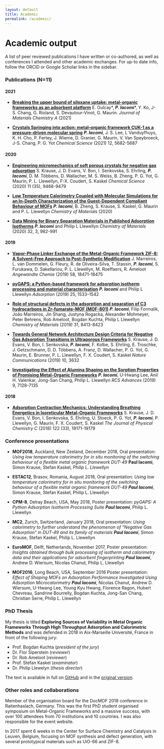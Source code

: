 ```yaml
---
layout: default
title: Academic
permalink: /academic/
---
```


# Academic output

A list of peer reviewed publications I have written or co-authored, as well as
conferences I attended and other academic exchanges. For up-to date info, follow
the ORCID or Google Scholar links in the sidebar.

### Publications (N=11)

#### 2021

* [**Breaking the upper bound of siloxane uptake: metal-organic frameworks as an adsorbent platform**](https://doi.org/10.1039/D1TA02275J)
E. Gulcay*, ___P. Iacomi___*, Y. Ko, J-S. Chang, G. Rioland, S. Devautour-Vinot, G. Maurin. _Journal of Materials Chemistry A_ (2021)

* [**Crystals Springing into action: metal–organic framework CUK-1 as a pressure-driven molecular spring**](https://doi.org/10.1039/D1SC00205H)
___P. Iacomi___, J. S. Lee, L Vanduyfhuys, K. H. Cho, P. Fertey, J. Wieme, D. Granier, G. Maurin, V. Van Speybroeck, J-S. Chang, P. G. Yot _Chemical Science_ (2021) 12, 5682-5687

#### 2020

* [**Engineering micromechanics of soft porous crystals for negative gas adsorption**](//doi.org/10.1039/D0SC03727C)
S. Krause, J. D. Evans, V. Bon, I. Senkovska, S. Ehrling, ___P. Iacomi___, D. M. Többens, D. Wallacher, M. S. Weiss, B. Zheng, 
P. G. Yot, G. Maurin, P. L. Llewellyn, F-X. Coudert, S. Kaskel _Chemical Science_ (2020) 11 (35), 9468-9479

* [**Low Temperature Calorimetry Coupled with Molecular Simulations for an In-Depth Characterization of the Guest-Dependent Compliant Behaviour of MOFs**](//doi.org/10.1021/acs.chemmater.0c00417)
___P. Iacomi___, B. Zheng, S. Krause, S. Kaskel, G. Maurin and P. L. Llewellyn _Chemistry of Materials_ (2020)

* [**Data Mining for Binary Separation Materials in Published Adsorption Isotherms**](//doi.org/10.1021/acs.chemmater.9b03376)
___P. Iacomi___ and Philip L Llewellyn _Chemistry of Materials_ (2020) 32, 3, 982-991

#### 2019

* [**Vapor-Phase Linker Exchange of the Metal-Organic Framework ZIF-8: A Solvent-Free Approach to Post-Synthetic Modification**](//doi.org/10.1002/anie.201912088)
J. Marreiros, L. van Dommelen, G. Fleury, R. de Oliveira-Silva, T. Stassin, ___P. Iacomi___, S. Furukawa, D. Sakellariou, P. L. Llewellyn, M. Roeffaers, R. Ameloot _Angewandte Chemie_ (2019) 58, 18471-18475

* [**pyGAPS: a Python-based framework for adsorption isotherm processing and material characterisation**](//doi.org/10.1007/s10450-019-00168-5)
___P. Iacomi___ and Philip L Llewellyn _Adsorption_ (2019) 25, 1533–1542

* [**Role of structural defects in the adsorption and separation of C3 hydrocarbons in Zr-fumarate-MOF (MOF-801)**](//doi.org/10.1021/acs.chemmater.9b02322)
___P. Iacomi___, Filip Formalik, João Marreiros, Jin Shang, Justyna Rogacka, 
Alexander Mohmeyer, Peter Behrens, Rob Ameloot, Bogdan Kuchta, Philip L Llewellyn
_Chemistry of Materials_ (2019) 31, 8413-8423

* [**Towards General Network Architecture Design Criteria for Negative Gas Adsorption Transitions in Ultraporous Frameworks**](//doi.org/10.1038/s41467-019-11565-3)
S. Krause, J. D. Evans, V. Bon, I. Senkovska, ___P. Iacomi___, F. Kolbe, S. Ehrling, 
E. Troschke, J. Getzschmann, D. D. Többens, A. Franz, D. Wallacher, P. G. Yot, 
G. Maurin, E. Brunner, P. L. Llewellyn, F. X. Coudert, S. Kaskel
_Nature Communications_ (2019) 10, 3632 

* [**Investigating the Effect of Alumina Shaping on the Sorption Properties of Promising Metal-Organic Frameworks**](//doi.org/10.1039/C9RA00534J)
___P. Iacomi___, U-Hwang Lee, Anil H. Valenkar, Jong-San Chang, Philip L. Llewellyn
_RCS Advances_ (2019) 9, 7128-7135

#### 2018

* [**Adsorption Contraction Mechanics: Understanding Breathing Energetics in Isoreticular Metal–Organic Frameworks**](//doi.org/10.1021/acs.jpcc.8b04549)
S. Krause, J. D. Evans, V. Bon, I. Senkovska, S. Ehrling, U. Stoeck, 
P. G. Yot, ___P. Iacomi___, P. Llewellyn, G. Maurin, F. X. Coudert, S. Kaskel
_The Journal of Physical Chemistry C_ (2018) 122 (33), 19171-19179

### Conference presentations

* **MOF2018**, Auckland, New Zeeland, December 2018, Oral presentation: _Using
  low temperature calorimetry for in situ monitoring of the switching behaviour
  of a flexible metal organic framework DUT-49_ **Paul Iacomi**, Simon Krause,
  Stefan Kaskel, _Philip L. Llewellyn_

* **ESTAC12**, Brasov, Romania, August 2018, Oral presentation: _Using low
  temperature calorimetry for in situ monitoring of the switching behaviour of a
  flexible metal organic framework DUT-49_ ___Paul Iacomi___, Simon Krause,
  Stefan Kaskel, Philip L. Llewellyn

* **CPM-8**, Delray Beach, USA, May 2018, Poster presentation: _pyGAPS: A Python
  Adsorption Isotherm Processing Suite_ ___Paul Iacomi___, Philip L. Llewellyn

* **MC2**, Zurich, Switzerland, January 2018, Oral presentation: _Using
  calorimetry to further understand the phenomenon of “Negative Gas Adsorption”
  in DUT-49 and its family of materials_ ___Paul Iacomi___, Simon Krause, Stefan
  Kaskel, Philip L. Llewellyn
  
* **EuroMOF**, Delft, Netherlands, November 2017, Poster presentation: _Insights
  obtained through bulk processing of isotherm and calorimetry data and their
  applications for adsorbent fingerprinting_ ___Paul Iacomi___, Andrew D.
  Wiersum, Nicolas Chanut, Philip L. Llewellyn

* **MOF2016**, Long Beach, USA, September 2016 Poster presentation: _Effect of
  Shaping MOFs on Adsorption Performance Investigated Using Adsorption
  Microcalorimetry_ ___Paul Iacomi___, Nicolas Chanut, Andrew D. Wiersum,
  U-Hwang Lee, Young Kyu Hwang, Florence Ragon, Hubert Chevreau, Sandrine
  Bourrelly, Bogdan Kuchta, Jong-San Chang, Christian Serre, Philip L. Llewellyn

### PhD Thesis

My thesis is titled **Exploring Sources of Variability in Metal Organic
Frameworks Through High Throughput Adsorption and Calorimetric Methods** and was
defended in 2018 in Aix-Marseille Université, France in front of the following
jury:

*   Prof. Bogdan Kuchta (_president of the jury_)
*   Dr. Flor Siperstein (_reviewer_)
*   Dr. Rob Ameloot (_reviewer_)
*   Prof. Stefan Kaskel (_examinator_)
*   Dr. Philip Llewelyn (_thesis director_)

The text is available in full on [GitHub](https://github.com/pauliacomi/PhD-Thesis) and in the [original version](https://www.theses.fr/2018AIXM0415).

### Other roles and collaborations

Member of the organisation board for the DocMOF 2018 conference in
Raitenhaslach, Germany. This was the first PhD student organised symposium on
Metal-Organic Frameworks and a massive success, with over 100 attendees from 70
institutions and 10 countries. I was also responsible for the event website.

In 2017 spent 6 weeks in the Center for Surface Chemistry and Catalysis in
Leuven, Belgium, focusing on MOF synthesis and defect generation, with several
prototypical materials such as UiO-66 and ZIF-8.
